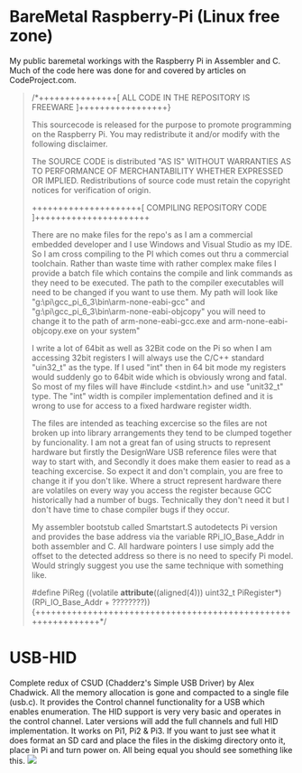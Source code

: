 # BareMetal Raspberry-Pi (Linux free zone)
My public baremetal workings with the Raspberry Pi in Assembler and C. Much of the code here was done for and covered by articles on CodeProject.com.

>/*+++++++++++++++[ ALL CODE IN THE REPOSITORY IS FREEWARE ]+++++++++++++++++}
>                                                               
>  This sourcecode is released for the purpose to promote programming on the Raspberry Pi. You may redistribute it and/or modify with the following disclaimer.
>
>  The SOURCE CODE is distributed "AS IS" WITHOUT WARRANTIES AS TO PERFORMANCE OF MERCHANTABILITY WHETHER EXPRESSED OR IMPLIED. Redistributions of source code must retain the copyright notices for verification of origin.               	
>
>+++++++++++++++++++++[ COMPILING REPOSITORY CODE ]++++++++++++++++++++++
>
>There are no make files for the repo's as I am a commercial embedded developer and I use Windows and Visual Studio as my IDE. So I am cross compiling to the PI which comes out thru a commercial toolchain. Rather than waste time with rather complex make files I provide a batch file which contains the compile and link commands as they need to be executed. The path to the compiler executables will need to be changed if you want to use them. My path will look like "g:\pi\gcc_pi_6_3\bin\arm-none-eabi-gcc" and "g:\pi\gcc_pi_6_3\bin\arm-none-eabi-objcopy" you will need to change it to the path of arm-none-eabi-gcc.exe and arm-none-eabi-objcopy.exe on your system"
>
>I write a lot of 64bit as well as 32Bit code on the Pi so when I am accessing 32bit registers I will always use the C/C++ standard "uin32_t" as the type. If I used "int" then in 64 bit mode my registers would suddenly go to 64bit wide which is obviously wrong and fatal. So most of my files will have #include <stdint.h> and use "unit32_t" type. The "int" width is compiler implementation defined and it is wrong to use for access to a fixed hardware register width. 
>
>The files are intended as teaching excercise so the files are not broken up into library arrangements they tend to be clumped together by funcionality. I am not a great fan of using structs to represent hardware but firstly the DesignWare USB reference files were that way to start with, and Secondly it does make them easier to read as a teaching excercise. So expect it and don't complain, you are free to change it if you don't like. Where a struct represent hardware there are volatiles on every way you access the register because GCC historically had a number of bugs. Technically they don't need it but I don't have time to chase compiler bugs if they occur.
>
>My assembler bootstub called Smartstart.S autodetects Pi version and provides the base address via the variable RPi_IO_Base_Addr in both assembler and C. All hardware pointers I use simply add the offset to the detected address so there is no need to specify Pi model. Would stringly suggest you use the same technique with something like.
>
>#define PiReg ((volatile __attribute__((aligned(4))) uint32_t PiRegister*) (RPi_IO_Base_Addr + ????????))
>{++++++++++++++++++++++++++++++++++++++++++++++++++++++++++++++*/

# USB-HID
Complete redux of CSUD (Chadderz's Simple USB Driver) by Alex Chadwick. All the memory allocation is gone and compacted to a single file (usb.c). It provides the Control channel functionality for a USB which enables enumeration. The HID support is very very basic and operates in the control channel. Later versions will add the full channels and full HID implementation. It works on Pi1, Pi2 & Pi3. If you want to just see what it does format an SD card and place the files in the diskimg directory onto it, place in Pi and turn power on. All being equal you should see something like this.
![](https://github.com/LdB-ECM/Raspberry-Pi/blob/master/Images/USB_HID.jpg)
